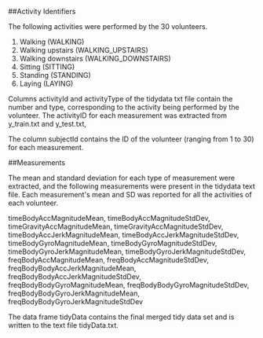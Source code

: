 ##Activity Identifiers

The following activities were performed by the 30 volunteers. 

1. Walking (WALKING)
2. Walking upstairs (WALKING_UPSTAIRS)
3. Walking downstairs (WALKING_DOWNSTAIRS)
4. Sitting (SITTING)
5. Standing (STANDING)
6. Laying (LAYING)

Columns activityId and activityType of the tidydata txt file contain the number and type, corresponding to the activity being performed by the volunteer.
The activityID for each measurement was extracted from y_train.txt and y_test.txt, 

The column subjectId contains the ID of the volunteer (ranging from 1 to 30) for each measurement. 


##Measurements

The mean and standard deviation for each type of measurement were extracted, and the following measurements were present in the tidydata text file. 
Each measurement's mean and SD was reported for all the activities of each volunteer. 

timeBodyAccMagnitudeMean,
timeBodyAccMagnitudeStdDev,
timeGravityAccMagnitudeMean,
timeGravityAccMagnitudeStdDev,
timeBodyAccJerkMagnitudeMean,
timeBodyAccJerkMagnitudeStdDev,
timeBodyGyroMagnitudeMean,
timeBodyGyroMagnitudeStdDev,
timeBodyGyroJerkMagnitudeMean,
timeBodyGyroJerkMagnitudeStdDev,
freqBodyAccMagnitudeMean,
freqBodyAccMagnitudeStdDev,
freqBodyBodyAccJerkMagnitudeMean,
freqBodyBodyAccJerkMagnitudeStdDev,
freqBodyBodyGyroMagnitudeMean,
freqBodyBodyGyroMagnitudeStdDev,
freqBodyBodyGyroJerkMagnitudeMean,
freqBodyBodyGyroJerkMagnitudeStdDev

The data frame tidyData contains the final merged tidy data set and is written to the text file tidyData.txt.
